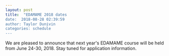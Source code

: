 ```yaml
---
layout: post
title:  "EDAMAME 2018 dates
date:  2018-08-28 02:39:59   
author: Taylor Dunivin
categories: schedule
---
```


We are pleased to announce that next year's EDAMAME course will be held from June 24-30, 2018. Stay tuned for application information.
